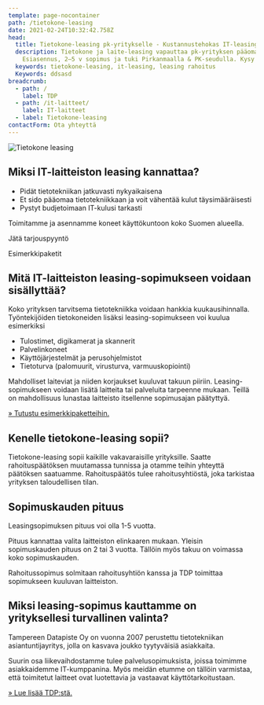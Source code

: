 ```yaml
---
template: page-nocontainer
path: /tietokone-leasing
date: 2021-02-24T10:32:42.758Z
head:
  title: Tietokone-leasing pk-yritykselle - Kustannustehokas IT-leasing ja vuokraus
  description: Tietokone ja laite-leasing vapauttaa pk-yrityksen pääomaa.
    Esiasennus, 2–5 v sopimus ja tuki Pirkanmaalla & PK-seudulla. Kysy lisää!
  keywords: tietokone-leasing, it-leasing, leasing rahoitus
  Keywords: ddsasd
breadcrumb:
  - path: /
    label: TDP
  - path: /it-laitteet/
    label: IT-laitteet
  - label: Tietokone-leasing
contactForm: Ota yhteyttä
---
```


<HeroBlock bgColor="brand" imageAlign="right">

<div className="HeroBlockImage">

![Tietokone leasing](/assets/tietokone-leasing.png)

</div>

<div className="HeroBlockContent">

## Miksi IT-laitteiston leasing kannattaa?

* Pidät tietotekniikan jatkuvasti nykyaikaisena
* Et sido pääomaa tietotekniikkaan ja voit vähentää kulut täysimääräisesti
* Pystyt budjetoimaan IT-kulusi tarkasti

Toimitamme ja asennamme koneet käyttökuntoon koko Suomen alueella.

<CallToAction bgColor="dark" url="#contact-form" align="left">Jätä tarjouspyyntö</CallToAction>

<CallToAction bgColor="lightest" url="/tietokone-leasing-esimerkkipaketit" align="left">Esimerkkipaketit</CallToAction>

</div>

</HeroBlock>


## Mitä IT-laitteiston leasing-sopimukseen voidaan sisällyttää?

Koko yrityksen tarvitsema tietotekniikka voidaan hankkia kuukausihinnalla. Työntekijöiden tietokoneiden lisäksi leasing-sopimukseen voi kuulua esimerkiksi

* Tulostimet, digikamerat ja skannerit
* Palvelinkoneet
* Käyttöjärjestelmät ja perusohjelmistot
* Tietoturva (palomuurit, virusturva, varmuuskopiointi)

Mahdolliset laiteviat ja niiden korjaukset kuuluvat takuun piiriin. Leasing-sopimukseen voidaan lisätä laitteita tai palveluita tarpeenne mukaan. Teillä on mahdollisuus lunastaa laitteisto itsellenne sopimusajan päätyttyä.

<a href="/tietokone-leasing-esimerkkipaketit">» Tutustu esimerkkipaketteihin.</a>

## Kenelle tietokone-leasing sopii?

Tietokone-leasing sopii kaikille vakavaraisille yrityksille. Saatte rahoituspäätöksen muutamassa tunnissa ja otamme teihin yhteyttä päätöksen saatuamme. Rahoituspäätös tulee rahoitusyhtiöstä, joka tarkistaa yrityksen taloudellisen tilan.

## Sopimuskauden pituus

Leasingsopimuksen pituus voi olla 1-5 vuotta.

Pituus kannattaa valita laitteiston elinkaaren mukaan. Yleisin sopimuskauden pituus on 2 tai 3 vuotta. Tällöin myös takuu on voimassa koko sopimuskauden.

Rahoitussopimus solmitaan rahoitusyhtiön kanssa ja TDP toimittaa sopimukseen kuuluvan laitteiston.

## Miksi leasing-sopimus kauttamme on yrityksellesi turvallinen valinta?

Tampereen Datapiste Oy on vuonna 2007 perustettu tietotekniikan asiantuntijayritys, jolla on kasvava joukko tyytyväisiä asiakkaita. 

Suurin osa liikevaihdostamme tulee palvelusopimuksista, joissa toimimme asiakkaidemme IT-kumppanina. Myös meidän etumme on tällöin varmistaa, että toimitetut laitteet ovat luotettavia ja vastaavat käyttötarkoitustaan. 

<a href="/yhteystiedot">» Lue lisää TDP:stä.</a>